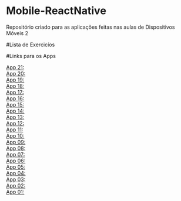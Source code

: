 # Mobile-ReactNative
Repositório criado para as aplicações feitas nas aulas de Dispositivos Móveis 2

#Lista de Exercicíos

#Links para os Apps

[App 21:](https://github.com/BrenoLins100/Mobile-ReactNative/tree/main/appCadastroTarefas)<br />
[App 20:](https://github.com/BrenoLins100/Mobile-ReactNative/tree/main/apiAppFilmes)<br />
[App 19:](https://github.com/BrenoLins100/Mobile-ReactNative/tree/main/apiConversorMoedas)<br />
[App 18:](https://github.com/BrenoLins100/Mobile-ReactNative/tree/main/consultaApiGitHub)<br />
[App 17:](https://github.com/BrenoLins100/Mobile-ReactNative/tree/main/consultaApiViaCep)<br />
[App 16:](https://github.com/BrenoLins100/Mobile-ReactNative/tree/main/listaComprasSqlLite)<br />
[App 15:](https://github.com/BrenoLins100/Mobile-ReactNative/tree/main/listaTarefasSqlLite)<br />
[App 14:](https://github.com/BrenoLins100/Mobile-ReactNative/tree/main/visualizacaoDeFrase)<br />
[App 13:](https://github.com/BrenoLins100/Mobile-ReactNative/tree/main/perfilTabNavigator)<br />
[App 12:](https://github.com/BrenoLins100/Mobile-ReactNative/tree/main/perfilDrawer)<br />
[App 11:](https://github.com/BrenoLins100/Mobile-ReactNative/tree/main/contaBancariaStack)<br />
[App 10:](https://github.com/BrenoLins100/Mobile-ReactNative/tree/main/conversorDeMoedas)<br />
[App 09:](https://github.com/BrenoLins100/Mobile-ReactNative/tree/main/vagasdeEmpregoTi)<br />
[App 08:](https://github.com/BrenoLins100/Mobile-ReactNative/tree/main/anunciosParaVendas)<br />
[App 07:](https://github.com/BrenoLins100/Mobile-ReactNative/tree/main/formularioContaBancaria)<br />
[App 06:](https://github.com/BrenoLins100/Mobile-ReactNative/tree/main/jogoDoNumeroAleatorio)<br />
[App 05:](https://github.com/BrenoLins100/Mobile-ReactNative/tree/main/calculoImc)<br />
[App 04:](https://github.com/BrenoLins100/Mobile-ReactNative/tree/main/alcoolOuGasolina)<br />
[App 03:](https://github.com/BrenoLins100/Mobile-ReactNative/tree/main/multiplicadorDeNumeros)<br />
[App 02:](https://github.com/BrenoLins100/Mobile-ReactNative/tree/main/contadorDePessoas)<br />
[App 01:](https://github.com/BrenoLins100/Mobile-ReactNative/tree/main/meuPerfil)<br />


